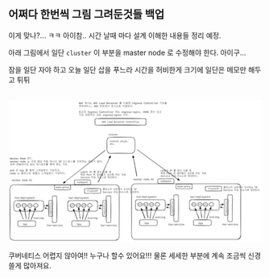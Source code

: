 ## 어쩌다 한번씩 그림 그려둔것들 백업

이게 맞나?... ㅋㅋ 아이참.. 시간 날때 마다 설계 이해한 내용들 정리 예정.<br>

아래 그림에서 일단 `cluster` 이 부분을 master node 로 수정해야 한다. 아이구...<br>

잠을 일단 자야 하고 오늘 일단 삽을 푸느라 시간을 허비한게 크기에 일단은 메모만 해두고 튀튀<br>

<br>





<img src="./img/JUST-ONE-SECOND/1.png"/>

<br>



쿠버네티스 어렵지 않아여!! 누구나 할수 있어요!!! 물론 세세한 부분에 계속 조금씩 신경쓸게 많아져요.

